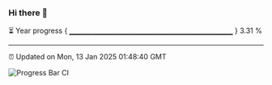 ### Hi there 👋

⏳ Year progress { ▁▁▁▁▁▁▁▁▁▁▁▁▁▁▁▁▁▁▁▁▁▁▁▁▁▁▁▁▁▁ } 3.31 %

---

⏰ Updated on Mon, 13 Jan 2025 01:48:40 GMT

![Progress Bar CI](https://github.com/ZhaoGui/ZhaoGui/workflows/Progress%20Bar%20CI/badge.svg)

